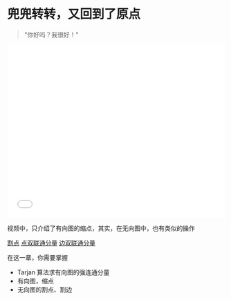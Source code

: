 # 兜兜转转，又回到了原点

> "你好吗？我很好！"

<iframe src="//player.bilibili.com/player.html?isOutside=true&aid=981619319&bvid=BV1ht4y1x7gZ&cid=719285372&p=1" scrolling="no" border="0" frameborder="no" framespacing="0" allowfullscreen="true" width="100%" height="400px"></iframe>

视频中，只介绍了有向图的缩点，其实，在无向图中，也有类似的操作

[割点](https://www.luogu.com.cn/article/vgf6i9hy)
[点双联通分量](https://www.luogu.com.cn/article/6jz85kyq)
[边双联通分量](https://www.luogu.com.cn/article/n2jv96de)

在这一章，你需要掌握

- Tarjan 算法求有向图的强连通分量
- 有向图，缩点
- 无向图的割点、割边
